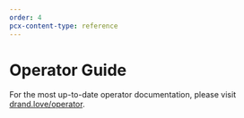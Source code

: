 ```yaml
---
order: 4
pcx-content-type: reference
---
```


# Operator Guide

For the most up-to-date operator documentation, please visit [drand.love/operator](https://drand.love/operator/).
